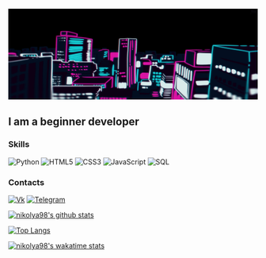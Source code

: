 ![Header](https://github.com/nikolya98/nikolya98/blob/main/assets/header.jpg)

## I am a beginner developer

### Skills
![Python](https://img.shields.io/badge/-Python-030e20?style=for-the-badge&logo=python&logoColor=f4fc24)
![HTML5](https://img.shields.io/badge/-HTML5-030e20?style=for-the-badge&logo=HTML5&logoColor=white)
![CSS3](https://img.shields.io/badge/-CSS3-030e20?style=for-the-badge&logo=CSS3&logoColor=white)
![JavaScript](https://img.shields.io/badge/-JavaScript-030e20?style=for-the-badge&logo=javascript)
![SQL](https://img.shields.io/badge/-SQL-030e20?style=for-the-badge&logo=mysql&logoColor=white)

### Contacts
[![Vk](https://img.shields.io/badge/-Vk-030e20?style=for-the-badge&logo=Vk&logoColor=white)](https://vk.com/id69080510)
[![Telegram](https://img.shields.io/badge/-Telegram-030e20?style=for-the-badge&logo=Telegram)](https://t.me/big_brozzer)

[![nikolya98's github stats](https://github-readme-stats.vercel.app/api?username=nikolya98&show_icons=true&theme=tokyonight)](https://github.com/anuraghazra/github-readme-stats)

[![Top Langs](https://github-readme-stats.vercel.app/api/top-langs/?username=nikolya98&layout=compact)](https://github.com/anuraghazra/github-readme-stats)

[![nikolya98's wakatime stats](https://github-readme-stats.vercel.app/api/wakatime?username=nikolya98&layout=compact)](https://github.com/anuraghazra/github-readme-stats)
